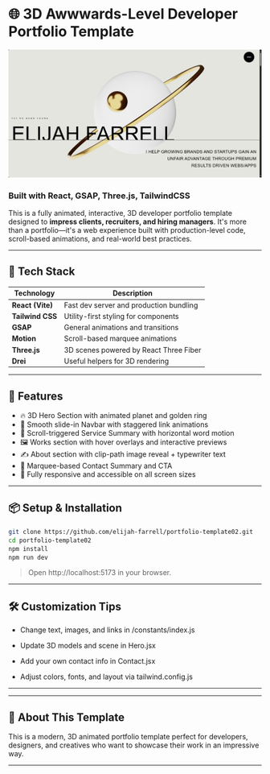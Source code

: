 # 🌐 3D Awwwards-Level Developer Portfolio Template

<a href="https://awwwards-portfolio-template.vercel.app/" target="_blank">
  <img src="./public/images/thumbnail.png" alt="Portfolio Thumbnail" />
</a>

### Built with React, GSAP, Three.js, TailwindCSS

This is a fully animated, interactive, 3D developer portfolio template designed to **impress clients, recruiters, and hiring managers**. It's more than a portfolio—it's a web experience built with production-level code, scroll-based animations, and real-world best practices.


---

## 🚀 Tech Stack

| Technology       | Description                             |
| ---------------- | --------------------------------------- |
| **React (Vite)** | Fast dev server and production bundling |
| **Tailwind CSS** | Utility-first styling for components    |
| **GSAP**         | General animations and transitions |
| **Motion**         | Scroll-based marquee animations |
| **Three.js**     | 3D scenes powered by React Three Fiber  |
| **Drei**         | Useful helpers for 3D rendering         |

---

## 📁 Features

- 🔥 3D Hero Section with animated planet and golden ring
- 🧩 Smooth slide-in Navbar with staggered link animations
- 🎯 Scroll-triggered Service Summary with horizontal word motion
- 🖼️ Works section with hover overlays and interactive previews
- ✍️ About section with clip-path image reveal + typewriter text
- 🏁 Marquee-based Contact Summary and CTA
- 💼 Fully responsive and accessible on all screen sizes

---

## 📦 Setup & Installation

```bash
git clone https://github.com/elijah-farrell/portfolio-template02.git
cd portfolio-template02
npm install
npm run dev
```

> Open http://localhost:5173 in your browser.

---

## 🛠️ Customization Tips

- Change text, images, and links in /constants/index.js

- Update 3D models and scene in Hero.jsx

- Add your own contact info in Contact.jsx

- Adjust colors, fonts, and layout via tailwind.config.js

---
---

## 📣 About This Template

This is a modern, 3D animated portfolio template perfect for developers, designers, and creatives who want to showcase their work in an impressive way.

---